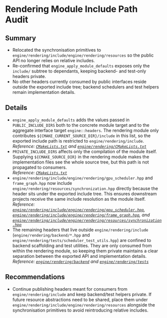 # Rendering Module Include Path Audit

## Summary

- Relocated the synchronisation primitives to `engine/rendering/include/engine/rendering/resources` so the public API no longer relies on relative includes.
- Re-confirmed that `engine_apply_module_defaults` exposes only the `include/` subtree to dependants, keeping backend- and test-only headers private.
- No other headers currently consumed by public interfaces reside outside the exported include tree; backend schedulers and test helpers remain implementation details.

## Details

- `engine_apply_module_defaults` adds the values passed in `PUBLIC_INCLUDE_DIRS` both to the concrete module target and to the aggregate interface target `engine::headers`. The rendering module only contributes `${CMAKE_CURRENT_SOURCE_DIR}/include` in this list, so the exported include path is restricted to `engine/rendering/include`.\
  _Reference: [`CMakeLists.txt`](../../CMakeLists.txt) and [`engine/rendering/CMakeLists.txt`](../../engine/rendering/CMakeLists.txt)_
- `PRIVATE_INCLUDE_DIRS` affects only the compilation of the module itself. Supplying `${CMAKE_SOURCE_DIR}` in the rendering module makes the implementation files see the whole source tree, but this path is not propagated to consumers.\
  _Reference: [`CMakeLists.txt`](../../CMakeLists.txt)_
- `engine/rendering/include/engine/rendering/gpu_scheduler.hpp` and `frame_graph.hpp` now include `engine/rendering/resources/synchronization.hpp` directly because the header sits under the exported include tree. This ensures downstream projects receive the same include resolution as the module itself.\
  _Reference: [`engine/rendering/include/engine/rendering/gpu_scheduler.hpp`](../../engine/rendering/include/engine/rendering/gpu_scheduler.hpp), [`engine/rendering/include/engine/rendering/frame_graph.hpp`](../../engine/rendering/include/engine/rendering/frame_graph.hpp), and [`engine/rendering/include/engine/rendering/resources/synchronization.hpp`](../../engine/rendering/include/engine/rendering/resources/synchronization.hpp)_
- The remaining headers that live outside `engine/rendering/include` (`engine/rendering/backend/*.hpp` and `engine/rendering/tests/scheduler_test_utils.hpp`) are confined to backend scaffolding and test utilities. They are only consumed from within the rendering module, so keeping them private maintains a clear separation between the exported API and implementation details.\
  _Reference: [`engine/rendering/backend`](../../engine/rendering/backend) and [`engine/rendering/tests`](../../engine/rendering/tests)_

## Recommendations

- Continue publishing headers meant for consumers from `engine/rendering/include` and keep backend/test helpers private. If future resource abstractions need to be shared, place them under `engine/rendering/include/engine/rendering/resources` alongside the synchronisation primitives to avoid reintroducing relative includes.
